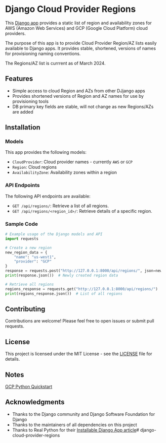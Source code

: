 # Django Cloud Provider Regions

This [Django app](https://docs.djangoproject.com/en/5.0/ref/applications/) provides a static list of region and availability zones for AWS (Amazon Web Services) and GCP (Google Cloud Platform) cloud providers.

The purpose of this app is to provide Cloud Provider Region/AZ lists easily available to Django apps. It provides stable, shortened, versions of names for provisioning  naming conventions.

The Regions/AZ list is currrent as of March 2024.

## Features
- Simple access to cloud Region and AZs from other DJjango apps
- Provides shortened versions of Region and AZ names for use by provisioning tools
- DB primary key fields are stable, will not change as new Regions/AZs are added

## Installation

### Models

This app provides the following models:

- `CloudProvider`: Cloud provider names - currently `AWS` or `GCP` 
- `Region`: Cloud regions
- `AvailabilityZone`: Availability zones within a region

### API Endpoints

The following API endpoints are available:

- `GET /api/regions/`: Retrieve a list of all regions.
- `GET /api/regions/<region_id>/`: Retrieve details of a specific region.

### Sample Code

```python
# Example usage of the Django models and API
import requests

# Create a new region
new_region_data = {
    "name": "us-west1",
    "provider": "GCP"
}
response = requests.post("http://127.0.0.1:8000/api/regions/", json=new_region_data)
print(response.json())  # Newly created region data

# Retrieve all regions
regions_response = requests.get("http://127.0.0.1:8000/api/regions/")
print(regions_response.json())  # List of all regions
```

## Contributing

Contributions are welcome! Please feel free to open issues or submit pull requests.

## License

This project is licensed under the MIT License - see the [LICENSE](LICENSE) file for details.

## Notes 

[GCP Python Quickstart](https://developers.google.com/docs/api/quickstart/python)


## Acknowledgments

- Thanks to the Django community and Django Software Foundation for Django
- Thanks to the maintainers of all dependencies on this project
- Thanks to Real Python for their [Installable Django App article](https://realpython.com/installable-django-app/)# django-cloud-provider-regions
